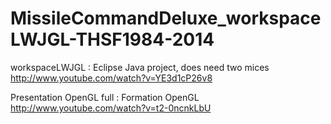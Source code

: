# MissileCommandDeluxe_workspaceLWJGL-THSF1984-2014

workspaceLWJGL : Eclipse Java project, does need two mices http://www.youtube.com/watch?v=YE3d1cP26v8

Presentation OpenGL full : Formation OpenGL http://www.youtube.com/watch?v=t2-0ncnkLbU
